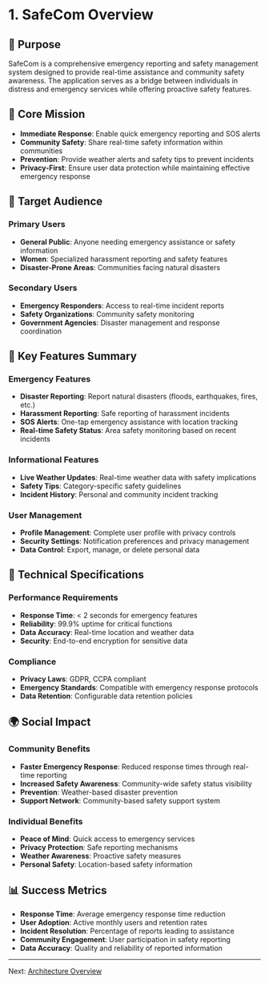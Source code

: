 # 1. SafeCom Overview

## 🎯 Purpose

SafeCom is a comprehensive emergency reporting and safety management system designed to provide real-time assistance and community safety awareness. The application serves as a bridge between individuals in distress and emergency services while offering proactive safety features.

## 🌟 Core Mission

- **Immediate Response**: Enable quick emergency reporting and SOS alerts
- **Community Safety**: Share real-time safety information within communities
- **Prevention**: Provide weather alerts and safety tips to prevent incidents
- **Privacy-First**: Ensure user data protection while maintaining effective emergency response

## 👥 Target Audience

### Primary Users
- **General Public**: Anyone needing emergency assistance or safety information
- **Women**: Specialized harassment reporting and safety features
- **Disaster-Prone Areas**: Communities facing natural disasters

### Secondary Users
- **Emergency Responders**: Access to real-time incident reports
- **Safety Organizations**: Community safety monitoring
- **Government Agencies**: Disaster management and response coordination

## 🎪 Key Features Summary

### Emergency Features
- **Disaster Reporting**: Report natural disasters (floods, earthquakes, fires, etc.)
- **Harassment Reporting**: Safe reporting of harassment incidents
- **SOS Alerts**: One-tap emergency assistance with location tracking
- **Real-time Safety Status**: Area safety monitoring based on recent incidents

### Informational Features
- **Live Weather Updates**: Real-time weather data with safety implications
- **Safety Tips**: Category-specific safety guidelines
- **Incident History**: Personal and community incident tracking

### User Management
- **Profile Management**: Complete user profile with privacy controls
- **Security Settings**: Notification preferences and privacy management
- **Data Control**: Export, manage, or delete personal data

## 🔧 Technical Specifications

### Performance Requirements
- **Response Time**: < 2 seconds for emergency features
- **Reliability**: 99.9% uptime for critical functions
- **Data Accuracy**: Real-time location and weather data
- **Security**: End-to-end encryption for sensitive data

### Compliance
- **Privacy Laws**: GDPR, CCPA compliant
- **Emergency Standards**: Compatible with emergency response protocols
- **Data Retention**: Configurable data retention policies

## 🌍 Social Impact

### Community Benefits
- **Faster Emergency Response**: Reduced response times through real-time reporting
- **Increased Safety Awareness**: Community-wide safety status visibility
- **Prevention**: Weather-based disaster prevention
- **Support Network**: Community-based safety support system

### Individual Benefits
- **Peace of Mind**: Quick access to emergency services
- **Privacy Protection**: Safe reporting mechanisms
- **Weather Awareness**: Proactive safety measures
- **Personal Safety**: Location-based safety information

## 📊 Success Metrics

- **Response Time**: Average emergency response time reduction
- **User Adoption**: Active monthly users and retention rates
- **Incident Resolution**: Percentage of reports leading to assistance
- **Community Engagement**: User participation in safety reporting
- **Data Accuracy**: Quality and reliability of reported information

---

Next: [Architecture Overview](./02-architecture.md)
